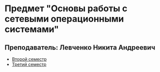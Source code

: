 # Предмет "Основы работы с сетевыми операционными системами"
## Преподаватель: Левченко Никита Андреевич

- [Второй семестр](https://github.com/dif-dif/os_admin/tree/second_semester)
- [Третий семестр](https://github.com/dif-dif/os_admin/tree/third_semester)
